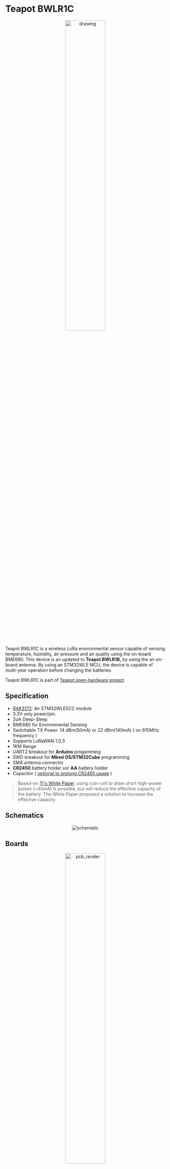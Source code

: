 
  
# Teapot BWLR1C
 <p align="center"> <img src="https://raw.githubusercontent.com/teapotlaboratories/bwlr1c/main/docs/images/device.jpg" alt="drawing"  width="50%" height="50%"/></p>
 
Teapot BWLR1C is a wireless LoRa environmental sensor capable of sensing temperature, humidity, air pressure and air quality using the on-board BME680.
This device is an updated to **Teapot BWLR1B,** by using the an on-board antenna.
By using an STM32WLE MCU, the device is capable of multi-year operation before changing the batteries

Teapot BWLR1C is part of  [Teapot open-hardware project](https://github.com/teapotlaboratories).

## Specification

- [RAK3172](https://docs.rakwireless.com/Product-Categories/WisDuo/RAK3172-Module/Overview/): An STM32WLE5CC module
- 3.3V only power/pin. 
- 2uA Deep-Sleep
- BME680 for Environmental Sensing
- Switchable TX Power. 14 dBm(50mA) or 22 dBm(140mA) ( on 915MHz frequency )
- Supports LoRaWAN 1.0.3
- 1KM Range
- UART2 breakout for **Arduino** progamming
- SWD breakout for **Mbed OS/STM32Cube** programming
- SMA antenna connector
- **CR2450** battery holder *xor* **AA** battery holder
- Capacitor ( [optional to prolong CR2450 usage](https://www.rs-online.com/designspark/can-i-prolong-my-coin-cell-battery-life-with-a-capacitor) )

> Based-on [TI's White Paper](https://www.ti.com/lit/wp/swra349/swra349.pdf), using coin-cell to draw short high-power pulses (~40mA) is possible, but will reduce the effective capacity of the battery. The White Paper proposed a solution to increase the effective capacity
## Schematics

<p align="center"> <img src="https://raw.githubusercontent.com/teapotlaboratories/bwlr1c/main/hardware/schematic.png" alt="schematic"/></p>

## Boards
 <p align="center">  <img src="https://github.com/teapotlaboratories/bwlr1c/raw/main/docs/images/pcb_render.gif" alt="pcb_render"  width="50%" height="50%"/><br><b>PCB Render</b></p>

Built using KiCAD, the board is design to be as small as possible when operated using CR2450 coin-cell batteries

| Top Board | Bottom Board |
|--|--|
| <p align="center"> <img src="https://github.com/teapotlaboratories/bwlr1c/raw/main/docs/images/assembled_top.jpg" alt="assembled_front"  width="77%" height="77%"/></p> | <p align="center"> <img src="https://github.com/teapotlaboratories/bwlr1c/raw/main/docs/images/assembled_bottom.jpg" alt="assembled_back"  width="100%" height="100%"/></p> |
| <p align="center"> <img src="https://github.com/teapotlaboratories/bwlr1c/raw/main/docs/images/pcb_top.png" alt="pcb_front"  width="90%" height="90%"/></p> | <p align="center"> <img src="https://github.com/teapotlaboratories/bwlr1c/raw/main/docs/images/pcb_bottom.png" alt="pcb_bottom"  width="50%" height="50%"/></p> |

 <p align="center"> <img src="https://github.com/teapotlaboratories/bwlr1c/raw/main/hardware/pcb.png" alt="pcb"  width="50%" height="50%"/><br><b>PCB Top and Bottom Layout</b></p> 
  
### Case
<p align="center">  <img src="https://github.com/teapotlaboratories/bwlr1c/raw/main/docs/images/case_render.gif" alt="case_render"  width="80%" height="80%"/></p>

Built using [TinkerCAD](https://www.tinkercad.com), the cases are available for the CR2450 variant and the AA variant, 3D printable with any generic 3D printer with/without suppport (depends on the orientation). The STL files are available [here](https://github.com/teapotlaboratories/bwlr1c/tree/main/hardware/case)
 <p align="center"><img src="https://github.com/teapotlaboratories/bwlr1c/raw/main/docs/images/case_open.jpg" alt="drawing"  width="50%" height="50%"/><br><b>Case Open</b></p>

The case is design to be as small as possible with an additional magnets in the back to ease the placement of the sensor. The following are the list of material used at the time of testing:
- 4 piece of 8mm x 2mm neodymium magnet

<p align="center"><img src="https://github.com/teapotlaboratories/bwlr1c/raw/main/docs/images/placement_showcase.gif" alt="placement_showcase"  width="50%" height="50%"/><br><b>Sensor Placement with Magnet</b></p>

### Measurement
Power consumption and solar charging current are measured using [Nordic PPK2](https://www.nordicsemi.com/Products/Development-hardware/Power-Profiler-Kit-2).
The following are the summary of the measurement:
- Transmit 14dBm:  443ms @ 47mA
- Deep-Sleep : 2 uA

<p align="center"><img src="https://github.com/teapotlaboratories/bwlr1c/raw/main/docs/measurement/deep_sleep.png" alt="deep_sleep"  width="90%" height="90%"/><br><b>Deep-Sleep</b></p>

<p align="center"><img src="https://github.com/teapotlaboratories/bwlr1c/raw/main/docs/measurement/bme680_measure_and_lora_transmit.png" alt="bme688_measure_and_lora_transmit"  width="90%" height="90%"/><br><b>BME688 Measure and LoRa Transmit</b></p>

More measurement can be found [here](https://github.com/teapotlaboratories/bwlr1c/tree/main/docs/measurement)


### Bill Of Materials
Most of the components are generic and can be bought from any electornics/semi-conductor distributor. RAK3172 is the only component available in [RAKwireless store](https://store.rakwireless.com/products/wisduo-lpwan-module-rak3172?variant=40014759493830). The bill of materials can be downloaded [here](https://github.com/teapotlaboratories/bwlr1c/raw/main/hardware/bill_of_materials.csv)

> :warning: **Be sure to buy the RAK3172 variant without IPEX to use the On-Board Antenna** 

|Id |Designator                      |Package                           |Quantity|Designation   |Notes                            |
|---|--------------------------------|----------------------------------|--------|--------------|---------------------------------|
|1  |C5,C12,C11,C3                   |C_1206_3216Metric                 |4       |100nF         |                                 |
|2  |SW4                             |SW_SPST_Omron_B3FS-100xP          |1       |BOOT          |                                 |
|3  |R7,R2,R3,R6                     |R_1206_3216Metric                 |4       |10K           |                                 |
|4  |C9,C8,C10,C2,C4,C13,C14,C6,C1,C7|CP_EIA-3528-15_AVX-H              |10      |330uF         |Optional                         |
|5  |R5                              |R_1206_3216Metric                 |1       |1K            |                                 |
|6  |E1                              |XDCR_ANT-915-USP410               |1       |ANT-915-USP410|                                 |
|7  |SW3                             |SW_SPST_Omron_B3FS-100xP          |1       |RESET         |                                 |
|8  |U1                              |BME680-PSON80P300X300X100-8N      |1       |BME680        |                                 |
|9  |U2                              |RAK3172                           |1       |RAK3172       |                                 |
|10 |Q1                              |SOT-23                            |1       |AO3407        |                                 |
|11 |BT3,BT1                         |BatteryHolder_Keystone_3008_1x2450|2       |CR2450        |Mutual Exclusive with BT2        |
|12 |BT2                             |BatteryHolder_Keystone_2462_2xAA  |1       |2x AA         |Mutual Exclusive with BT3 and BT1|


## Programming
Programming the device can be done over the **UART2** or **SWD**, available next to the On-board antenna.
Out of the factory, the RAK3172 chip ships with an **AT firmware** that can be tested by connecting a USB-to-UART bridge to the **UART2** port.

The following are some very good tutorial to start developing with the device:

- [Communicating with the AT firmware](https://docs.rakwireless.com/Product-Categories/WisDuo/RAK3172-Module/Quickstart/#rak3172-as-a-lora-lorawan-modem-via-at-command)
 - [Programming with Arduino](https://docs.rakwireless.com/Product-Categories/WisDuo/RAK3172-Module/Quickstart/#rak3172-as-a-stand-alone-device-using-rui3)
 - [Programming with STM32Cube](https://docs.rakwireless.com/Product-Categories/WisDuo/RAK3172-Module/Low-Level-Development/#rak3172-on-stm32cubeide-with-stm32wl-sdk-v1-0-0)
 - [Programming with MbedOS](https://github.com/hallard/LoRa-E5-Tiny/blob/main/README.md#compile-and-flash-firmware)

For connecting to the **UART2** port, use any USB-to-UART bridge module. In testing, the [Sparkfun](https://www.sparkfun.com/products/14050) board is used for communication with AT firmware and programming over **Arduino**.
 <p align="center"> <img src="https://raw.githubusercontent.com/teapotlaboratories/bwlr1c/main/docs/images/sparkfun_ftdi.jpeg" width="30%" height="30%"><br>Sparkfun USB-to-UART Bridge</p>

> :warning: **Be sure to only use 3.3V module. Do not 5V module** 

For connecting to the **SWD** port, use ST-Link v2  in-circuit debugger and programmer from STM. In testing, ST-Link v2 clone will not work. The ST-Link v2 should atleast be reconizeable by the [STM32CubeProgrammer](https://www.st.com/en/development-tools/stm32cubeprog.html).
A cheap and alternative way to get an authorized ST-Link is to buy a Nucleo board, cut the top part which contain the ST-Link and use it as an external programmer.
 <p align="center"> <img src="https://raw.githubusercontent.com/teapotlaboratories/bwlr1c/main/docs/images/nucleo_st-linkv2.jpeg" width="70%" height="70%"><br>ST-Link v2 from a Nucleo Development Board</p>
Here are some good tutorial to convert a Nucleo to and external ST-Link v2:

 - https://www.radioshuttle.de/en/turtle-en/nucleo-st-link-interface-en/
 - https://jeelabs.org/book/1547a/index.html

## Additional Notes
There are some issue, notes, and behavior that was discovered at the time of testing and development. The following are those discovery:
- Using Arduino RUI3 framework may introduce some-instability after programming. It is observed that by randomly power-cycling the board in-short interval after flashing, causes the board to hang in Boot mode. The fix is currently on the works.

## Reference
The project won't be possible without the amazing work from people across the globe. The following are the reference to those awesome projects:

 - [LoRa e5 Tiny](https://github.com/hallard/LoRa-E5-Tiny)
 - [AERQ - Air Quality Monitoring](https://www.seeedstudio.com/blog/2022/04/27/monitoring-indoor-air-pollutants-the-silent-issue-for-smart-city-iot-using-seeed-lora-e5-and-fusion-pcba/)

## License
The product is open-source! However, some part of library used under **src**, might have it's own license.
Please reach out or create a ticket to report any license violation.

![License: MIT](https://img.shields.io/badge/License-MIT-yellow.svg)

